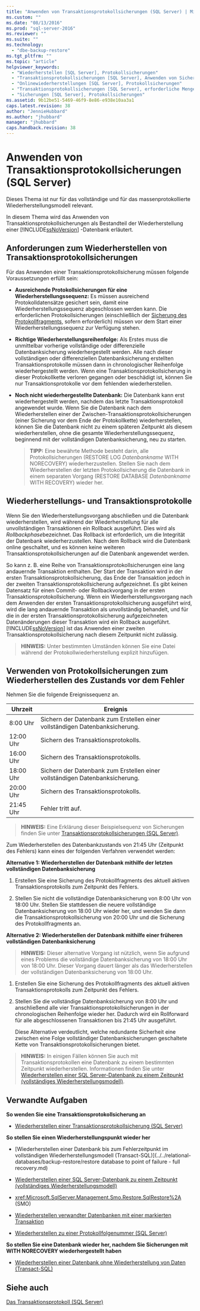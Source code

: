 ```yaml
---
title: "Anwenden von Transaktionsprotokollsicherungen (SQL Server) | Microsoft Docs"
ms.custom: ""
ms.date: "08/13/2016"
ms.prod: "sql-server-2016"
ms.reviewer: ""
ms.suite: ""
ms.technology: 
  - "dbe-backup-restore"
ms.tgt_pltfrm: ""
ms.topic: "article"
helpviewer_keywords: 
  - "Wiederherstellen [SQL Server], Protokollsicherungen"
  - "Transaktionsprotokollsicherungen [SQL Server], Anwenden von Sicherungen"
  - "Onlinewiederherstellungen [SQL Server], Protokollsicherungen"
  - "Transaktionsprotokollsicherungen [SQL Server], erforderliche Menge für die Wiederherstellungssequenz"
  - "Sicherungen [SQL Server], Protokollsicherungen"
ms.assetid: 9b12be51-5469-46f9-8e86-e938e10aa3a1
caps.latest.revision: 38
author: "JennieHubbard"
ms.author: "jhubbard"
manager: "jhubbard"
caps.handback.revision: 38
---
```

# Anwenden von Transaktionsprotokollsicherungen (SQL Server)
   Dieses Thema ist nur für das vollständige und für das massenprotokollierte Wiederherstellungsmodell relevant.  
  
 In diesem Thema wird das Anwenden von Transaktionsprotokollsicherungen als Bestandteil der Wiederherstellung einer [!INCLUDE[ssNoVersion](../../includes/ssnoversion-md.md)] -Datenbank erläutert.  
 
  
##  <a name="Requirements"></a> Anforderungen zum Wiederherstellen von Transaktionsprotokollsicherungen  
 Für das Anwenden einer Transaktionsprotokollsicherung müssen folgende Voraussetzungen erfüllt sein:  
  
-   **Ausreichende Protokollsicherungen für eine Wiederherstellungssequenz:** Es müssen ausreichend Protokolldatensätze gesichert sein, damit eine Wiederherstellungssequenz abgeschlossen werden kann. Die erforderlichen Protokollsicherungen (einschließlich der [Sicherung des Protokollfragments](../../relational-databases/backup-restore/tail-log-backups-sql-server.md), sofern erforderlich) müssen vor dem Start einer Wiederherstellungssequenz zur Verfügung stehen.  
  
-   **Richtige Wiederherstellungsreihenfolge:**  Als Erstes muss die unmittelbar vorherige vollständige oder differenzielle Datenbanksicherung wiederhergestellt werden. Alle nach dieser vollständigen oder differenziellen Datenbanksicherung erstellten Transaktionsprotokolle müssen dann in chronologischer Reihenfolge wiederhergestellt werden. Wenn eine Transaktionsprotokollsicherung in dieser Protokollkette verloren gegangen oder beschädigt ist, können Sie nur Transaktionsprotokolle vor dem fehlenden wiederherstellen.  
  
-   **Noch nicht wiederhergestellte Datenbank:**  Die Datenbank kann erst wiederhergestellt werden, nachdem das letzte Transaktionsprotokoll angewendet wurde. Wenn Sie die Datenbank nach dem Wiederherstellen einer der Zwischen-Transaktionsprotokollsicherungen (einer Sicherung vor dem Ende der Protokollkette) wiederherstellen, können Sie die Datenbank nicht zu einem späteren Zeitpunkt als diesem wiederherstellen, ohne die gesamte Wiederherstellungssequenz, beginnend mit der vollständigen Datenbanksicherung, neu zu starten.  
  
    > **TIPP:** Eine bewährte Methode besteht darin, alle Protokollsicherungen (RESTORE LOG *Datenbankname* WITH NORECOVERY) wiederherzustellen. Stellen Sie nach dem Wiederherstellen der letzten Protokollsicherung die Datenbank in einem separaten Vorgang (RESTORE DATABASE *Datenbankname* WITH RECOVERY) wieder her.  
  
##  <a name="RecoveryAndTlogs"></a> Wiederherstellungs- und Transaktionsprotokolle  
 Wenn Sie den Wiederherstellungsvorgang abschließen und die Datenbank wiederherstellen, wird während der Wiederherstellung für alle unvollständigen Transaktionen ein Rollback ausgeführt. Dies wird als *Rollbackphase*bezeichnet. Das Rollback ist erforderlich, um die Integrität der Datenbank wiederherzustellen. Nach dem Rollback wird die Datenbank online geschaltet, und es können keine weiteren Transaktionsprotokollsicherungen auf die Datenbank angewendet werden.  
  
 So kann z. B. eine Reihe von Transaktionsprotokollsicherungen eine lang andauernde Transaktion enthalten. Der Start der Transaktion wird in der ersten Transaktionsprotokollsicherung, das Ende der Transaktion jedoch in der zweiten Transaktionsprotokollsicherung aufgezeichnet. Es gibt keinen Datensatz für einen Commit- oder Rollbackvorgang in der ersten Transaktionsprotokollsicherung. Wenn ein Wiederherstellungsvorgang nach dem Anwenden der ersten Transaktionsprotokollsicherung ausgeführt wird, wird die lang andauernde Transaktion als unvollständig behandelt, und für die in der ersten Transaktionsprotokollsicherung aufgezeichneten Datenänderungen dieser Transaktion wird ein Rollback ausgeführt. [!INCLUDE[ssNoVersion](../../includes/ssnoversion-md.md)] ist das Anwenden einer zweiten Transaktionsprotokollsicherung nach diesem Zeitpunkt nicht zulässig.  
  
> **HINWEIS:** Unter bestimmten Umständen können Sie eine Datei während der Protokollwiederherstellung explizit hinzufügen.  
  
##  <a name="PITrestore"></a> Verwenden von Protokollsicherungen zum Wiederherstellen des Zustands vor dem Fehler  
 Nehmen Sie die folgende Ereignissequenz an.  
  
|Uhrzeit|Ereignis|  
|----------|-----------|  
|8:00 Uhr|Sichern der Datenbank zum Erstellen einer vollständigen Datenbanksicherung.|  
|12:00 Uhr|Sichern des Transaktionsprotokolls.|  
|16:00 Uhr|Sichern des Transaktionsprotokolls.|  
|18:00 Uhr|Sichern der Datenbank zum Erstellen einer vollständigen Datenbanksicherung.|  
|20:00 Uhr|Sichern des Transaktionsprotokolls.|  
|21:45 Uhr|Fehler tritt auf.|  
  
> **HINWEIS:** Eine Erklärung dieser Beispielsequenz von Sicherungen finden Sie unter [Transaktionsprotokollsicherungen &#40;SQL Server&#41;](../../relational-databases/backup-restore/transaction-log-backups-sql-server.md).  
  
 Zum Wiederherstellen des Datenbankzustands von 21:45 Uhr (Zeitpunkt des Fehlers) kann eines der folgenden Verfahren verwendet werden:  
  
 **Alternative 1: Wiederherstellen der Datenbank mithilfe der letzten vollständigen Datenbanksicherung**  
  
1.  Erstellen Sie eine Sicherung des Protokollfragments des aktuell aktiven Transaktionsprotokolls zum Zeitpunkt des Fehlers.  
  
2.  Stellen Sie nicht die vollständige Datenbanksicherung von 8:00 Uhr von 18:00 Uhr. Stellen Sie stattdessen die neuere vollständige Datenbanksicherung von 18:00 Uhr wieder her, und wenden Sie dann die Transaktionsprotokollsicherung von 20:00 Uhr und die Sicherung des Protokollfragments an.  
  
 **Alternative 2: Wiederherstellen der Datenbank mithilfe einer früheren vollständigen Datenbanksicherung**  
  
> **HINWEIS:** Dieser alternative Vorgang ist nützlich, wenn Sie aufgrund eines Problems die vollständige Datenbanksicherung von 18:00 Uhr von 18:00 Uhr. Dieser Vorgang dauert länger als das Wiederherstellen der vollständigen Datenbanksicherung von 18:00 Uhr.  
  
1.  Erstellen Sie eine Sicherung des Protokollfragments des aktuell aktiven Transaktionsprotokolls zum Zeitpunkt des Fehlers.  
  
2.  Stellen Sie die vollständige Datenbanksicherung von 8:00 Uhr und anschließend alle vier Transaktionsprotokollsicherungen in der chronologischen Reihenfolge wieder her. Dadurch wird ein Rollforward für alle abgeschlossenen Transaktionen bis 21:45 Uhr ausgeführt.  
  
     Diese Alternative verdeutlicht, welche redundante Sicherheit eine zwischen eine Folge vollständiger Datenbanksicherungen geschaltete Kette von Transaktionsprotokollsicherungen bietet.  
  
> **HINWEIS:** In einigen Fällen können Sie auch mit Transaktionsprotokollen eine Datenbank zu einem bestimmten Zeitpunkt wiederherstellen. Informationen finden Sie unter [Wiederherstellen einer SQL Server-Datenbank zu einem Zeitpunkt &#40;vollständiges Wiederherstellungsmodell&#41;](../../relational-databases/backup-restore/restore-a-sql-server-database-to-a-point-in-time-full-recovery-model.md).  
  
##  <a name="RelatedTasks"></a> Verwandte Aufgaben  
 **So wenden Sie eine Transaktionsprotokollsicherung an**  
  
-   [Wiederherstellen einer Transaktionsprotokollsicherung &#40;SQL Server&#41;](../../relational-databases/backup-restore/restore-a-transaction-log-backup-sql-server.md)  
  
 **So stellen Sie einen Wiederherstellungspunkt wieder her**  
  
-   [Wiederherstellen einer Datenbank bis zum Fehlerzeitpunkt im vollständigen Wiederherstellungsmodell &#40;Transact-SQL&#41;](../../relational-databases/backup-restore/restore database to point of failure - full recovery.md)  
  
-   [Wiederherstellen einer SQL Server-Datenbank zu einem Zeitpunkt &#40;vollständiges Wiederherstellungsmodell&#41;](../../relational-databases/backup-restore/restore-a-sql-server-database-to-a-point-in-time-full-recovery-model.md)  
  
-   <xref:Microsoft.SqlServer.Management.Smo.Restore.SqlRestore%2A> (SMO)  
  
-   [Wiederherstellen verwandter Datenbanken mit einer markierten Transaktion](../../relational-databases/backup-restore/recovery-of-related-databases-that-contain-marked-transaction.md)  
  
-   [Wiederherstellen zu einer Protokollfolgenummer &#40;SQL Server&#41;](../../relational-databases/backup-restore/recover-to-a-log-sequence-number-sql-server.md)  
  
 **So stellen Sie eine Datenbank wieder her, nachdem Sie Sicherungen mit WITH NORECOVERY wiederhergestellt haben**  
  
-   [Wiederherstellen einer Datenbank ohne Wiederherstellung von Daten &#40;Transact-SQL&#41;](../../relational-databases/backup-restore/recover-a-database-without-restoring-data-transact-sql.md)  
  
## Siehe auch  
 [Das Transaktionsprotokoll &#40;SQL Server&#41;](../../relational-databases/logs/the-transaction-log-sql-server.md)  
  
  